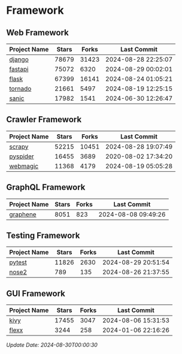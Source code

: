 # Framework

## Web Framework
| Project Name | Stars | Forks | Last Commit |
| ------------ | ----- | ----- | ----------- |
| [django](https://github.com/django/django) | 78679 | 31423 | 2024-08-28 22:25:07 |
| [fastapi](https://github.com/fastapi/fastapi) | 75072 | 6320 | 2024-08-29 00:02:01 |
| [flask](https://github.com/pallets/flask) | 67399 | 16141 | 2024-08-24 01:05:21 |
| [tornado](https://github.com/tornadoweb/tornado) | 21661 | 5497 | 2024-08-19 12:25:15 |
| [sanic](https://github.com/sanic-org/sanic) | 17982 | 1541 | 2024-06-30 12:26:47 |

## Crawler Framework
| Project Name | Stars | Forks | Last Commit |
| ------------ | ----- | ----- | ----------- |
| [scrapy](https://github.com/scrapy/scrapy) | 52215 | 10451 | 2024-08-28 19:07:49 |
| [pyspider](https://github.com/binux/pyspider) | 16455 | 3689 | 2020-08-02 17:34:20 |
| [webmagic](https://github.com/code4craft/webmagic) | 11368 | 4179 | 2024-08-19 05:05:28 |

## GraphQL Framework
| Project Name | Stars | Forks | Last Commit |
| ------------ | ----- | ----- | ----------- |
| [graphene](https://github.com/graphql-python/graphene) | 8051 | 823 | 2024-08-08 09:49:26 |

## Testing Framework
| Project Name | Stars | Forks | Last Commit |
| ------------ | ----- | ----- | ----------- |
| [pytest](https://github.com/pytest-dev/pytest) | 11826 | 2630 | 2024-08-29 20:51:54 |
| [nose2](https://github.com/nose-devs/nose2) | 789 | 135 | 2024-08-26 21:37:55 |

## GUI Framework
| Project Name | Stars | Forks | Last Commit |
| ------------ | ----- | ----- | ----------- |
| [kivy](https://github.com/kivy/kivy) | 17455 | 3047 | 2024-08-06 15:31:53 |
| [flexx](https://github.com/flexxui/flexx) | 3244 | 258 | 2024-01-06 22:16:26 |

*Update Date: 2024-08-30T00:00:30*